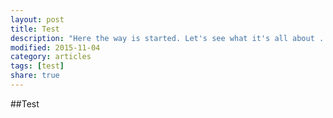 ```yaml
---
layout: post
title: Test 
description: "Here the way is started. Let's see what it's all about ..."
modified: 2015-11-04
category: articles
tags: [test]
share: true
---
```

##Test
